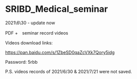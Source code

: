 # SRIBD_Medical_seminar
2021\6\30 - update now

PDF +　seminar record videos 

Videos download links: 

https://pan.baidu.com/s/1ZbeSD0qaZcVXk7Qory5idg  

Password: 5rbb

P.S. videos records of 2021/6/30 & 2021/7/21 were not saved. 
